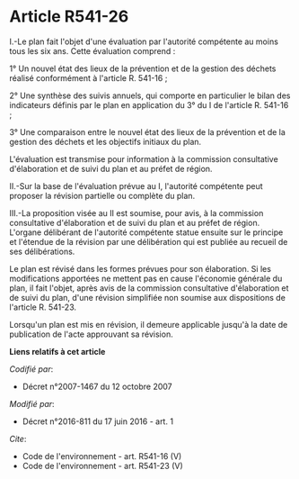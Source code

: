 # Article R541-26

I.-Le plan fait l'objet d'une évaluation par l'autorité compétente au moins tous les six ans. Cette évaluation comprend : 

1° Un nouvel état des lieux de la prévention et de la gestion des déchets réalisé conformément à l'article R. 541-16 ; 

2° Une synthèse des suivis annuels, qui comporte en particulier le bilan des indicateurs définis par le plan en application
du 3° du I de l'article R. 541-16 ; 

3° Une comparaison entre le nouvel état des lieux de la prévention et de la gestion des déchets et les objectifs initiaux du
plan. 

L'évaluation est transmise pour information à la commission consultative d'élaboration et de suivi du plan et au préfet de
région. 

II.-Sur la base de l'évaluation prévue au I, l'autorité compétente peut proposer la révision partielle ou complète du plan. 

III.-La proposition visée au II est soumise, pour avis, à la commission consultative d'élaboration et de suivi du plan et au
préfet de région. L'organe délibérant de l'autorité compétente statue ensuite sur le principe et l'étendue de la révision par
une délibération qui est publiée au recueil de ses délibérations. 

Le plan est révisé dans les formes prévues pour son élaboration. Si les modifications apportées ne mettent pas en cause
l'économie générale du plan, il fait l'objet, après avis de la commission consultative d'élaboration et de suivi du plan,
d'une révision simplifiée non soumise aux dispositions de l'article R. 541-23. 

Lorsqu'un plan est mis en révision, il demeure applicable jusqu'à la date de publication de l'acte approuvant sa révision.

**Liens relatifs à cet article**

_Codifié par_:

  - Décret n°2007-1467 du 12 octobre 2007

_Modifié par_:

  - Décret n°2016-811 du 17 juin 2016 - art. 1

_Cite_:

  - Code de l'environnement - art. R541-16 (V)
  - Code de l'environnement - art. R541-23 (V)
